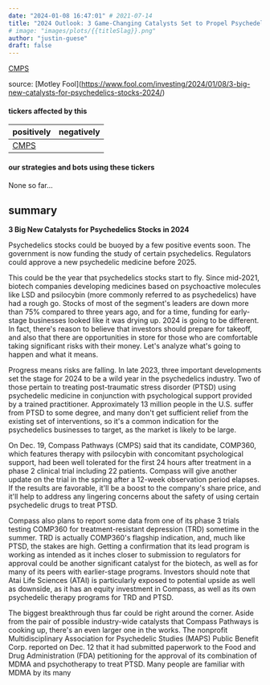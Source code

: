 ```yaml
---
date: "2024-01-08 16:47:01" # 2021-07-14
title: "2024 Outlook: 3 Game-Changing Catalysts Set to Propel Psychedelics Stocks Soaring"
# image: "images/plots/{{titleSlag}}.png"
author: "justin-guese"
draft: false
---
```

<a href='https://finance.yahoo.com/quote/CMPS' target='_blank'>CMPS</a> 

source: [Motley Fool](<a href='https://www.fool.com/investing/2024/01/08/3-big-new-catalysts-for-psychedelics-stocks-2024/' target='_blank'>https://www.fool.com/investing/2024/01/08/3-big-new-catalysts-for-psychedelics-stocks-2024/</a>)

#### tickers affected by this

| positively | negatively |
|------------|------------
| <a href='https://finance.yahoo.com/quote/CMPS' target='_blank'>CMPS</a> |  |

#### our strategies and bots using these tickers

None so far...

## summary

**3 Big New Catalysts for Psychedelics Stocks in 2024**

Psychedelics stocks could be buoyed by a few positive events soon. The government is now funding the study of certain psychedelics. Regulators could approve a new psychedelic medicine before 2025.

This could be the year that psychedelics stocks start to fly. Since mid-2021, biotech companies developing medicines based on psychoactive molecules like LSD and psilocybin (more commonly referred to as psychedelics) have had a rough go. Stocks of most of the segment's leaders are down more than 75% compared to three years ago, and for a time, funding for early-stage businesses looked like it was drying up. 2024 is going to be different. In fact, there's reason to believe that investors should prepare for takeoff, and also that there are opportunities in store for those who are comfortable taking significant risks with their money. Let's analyze what's going to happen and what it means.

Progress means risks are falling. In late 2023, three important developments set the stage for 2024 to be a wild year in the psychedelics industry. Two of those pertain to treating post-traumatic stress disorder (PTSD) using psychedelic medicine in conjunction with psychological support provided by a trained practitioner. Approximately 13 million people in the U.S. suffer from PTSD to some degree, and many don't get sufficient relief from the existing set of interventions, so it's a common indication for the psychedelics businesses to target, as the market is likely to be large.

On Dec. 19, Compass Pathways (CMPS) said that its candidate, COMP360, which features therapy with psilocybin with concomitant psychological support, had been well tolerated for the first 24 hours after treatment in a phase 2 clinical trial including 22 patients. Compass will give another update on the trial in the spring after a 12-week observation period elapses. If the results are favorable, it'll be a boost to the company's share price, and it'll help to address any lingering concerns about the safety of using certain psychedelic drugs to treat PTSD.

Compass also plans to report some data from one of its phase 3 trials testing COMP360 for treatment-resistant depression (TRD) sometime in the summer. TRD is actually COMP360's flagship indication, and, much like PTSD, the stakes are high. Getting a confirmation that its lead program is working as intended as it inches closer to submission to regulators for approval could be another significant catalyst for the biotech, as well as for many of its peers with earlier-stage programs. Investors should note that Atai Life Sciences (ATAI) is particularly exposed to potential upside as well as downside, as it has an equity investment in Compass, as well as its own psychedelic therapy programs for TRD and PTSD.

The biggest breakthrough thus far could be right around the corner. Aside from the pair of possible industry-wide catalysts that Compass Pathways is cooking up, there's an even larger one in the works. The nonprofit Multidisciplinary Association for Psychedelic Studies (MAPS) Public Benefit Corp. reported on Dec. 12 that it had submitted paperwork to the Food and Drug Administration (FDA) petitioning for the approval of its combination of MDMA and psychotherapy to treat PTSD. Many people are familiar with MDMA by its many